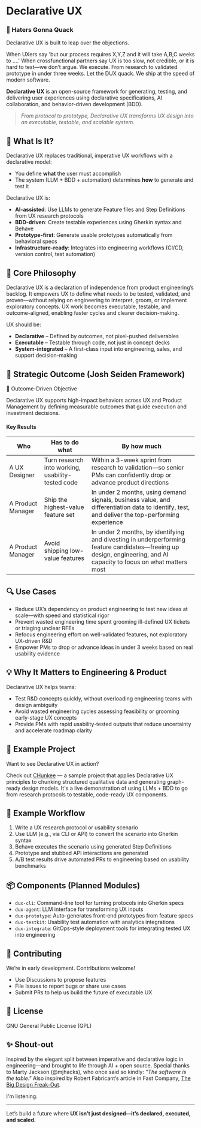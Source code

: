 # Declarative UX

### 🦆 Haters Gonna Quack
Declarative UX is built to leap over the objections.

When UXers say 'but our process requires X,Y,Z and it will take A,B,C weeks to ....' When crossfunctional partners say UX is too slow, not credible, or it is hard to test—we don’t argue. We execute.
From research to validated prototype in under three weeks.
Let the DUX quack. We ship at the speed of modern software.

**Declarative UX** is an open-source framework for generating, testing, and delivering user experiences using declarative specifications, AI collaboration, and behavior-driven development (BDD).

> _From protocol to prototype, Declarative UX transforms UX design into an executable, testable, and scalable system._

## 🚀 What Is It?
Declarative UX replaces traditional, imperative UX workflows with a declarative model:
- You define **what** the user must accomplish
- The system (LLM + BDD + automation) determines **how** to generate and test it

Declarative UX is:
- **AI-assisted**: Use LLMs to generate Feature files and Step Definitions from UX research protocols
- **BDD-driven**: Create testable experiences using Gherkin syntax and Behave
- **Prototype-first**: Generate usable prototypes automatically from behavioral specs
- **Infrastructure-ready**: Integrates into engineering workflows (CI/CD, version control, test automation)

## 🧠 Core Philosophy
Declarative UX is a declaration of independence from product engineering’s backlog. It empowers UX to define what needs to be tested, validated, and proven—without relying on engineering to interpret, groom, or implement exploratory concepts. UX work becomes executable, testable, and outcome-aligned, enabling faster cycles and clearer decision-making.

UX should be:
- **Declarative** – Defined by outcomes, not pixel-pushed deliverables
- **Executable** – Testable through code, not just in concept decks
- **System-integrated** – A first-class input into engineering, sales, and support decision-making

## 🧩 Strategic Outcome (Josh Seiden Framework)

🧠 Outcome-Driven Objective

Declarative UX supports high-impact behaviors across UX and Product Management by defining measurable outcomes that guide execution and investment decisions.

#### Key Results

| **Who** | **Has to do what** | **By how much** |
|--------|---------------------|-----------------|
| A UX Designer | Turn research into working, usability-tested code | Within a 3-week sprint from research to validation—so senior PMs can confidently drop or advance product directions |
| A Product Manager | Ship the highest-value feature set | In under 2 months, using demand signals, business value, and differentiation data to identify, test, and deliver the top-performing experience |
| A Product Manager | Avoid shipping low-value features | In under 2 months, by identifying and divesting in underperforming feature candidates—freeing up design, engineering, and AI capacity to focus on what matters most |


## 🔍 Use Cases
- Reduce UX’s dependency on product engineering to test new ideas at scale—with speed and statistical rigor
- Prevent wasted engineering time spent grooming ill-defined UX tickets or triaging unclear RFEs
- Refocus engineering effort on well-validated features, not exploratory UX-driven R&D
- Empower PMs to drop or advance ideas in under 3 weeks based on real usability evidence

## 💡 Why It Matters to Engineering & Product
Declarative UX helps teams:
- Test R&D concepts quickly, without overloading engineering teams with design ambiguity
- Avoid wasted engineering cycles assessing feasibility or grooming early-stage UX concepts
- Provide PMs with rapid usability-tested outputs that reduce uncertainty and accelerate roadmap clarity

## 🧪 Example Project

Want to see Declarative UX in action?

Check out [CHunkee](https://github.com/nicholasjayantylearns/chunkee) — a sample project that applies Declarative UX principles to chunking structured qualitative data and generating graph-ready design models. It's a live demonstration of using LLMs + BDD to go from research protocols to testable, code-ready UX components.

## 🔧 Example Workflow
1. Write a UX research protocol or usability scenario
2. Use LLM (e.g., via CLI or API) to convert the scenario into Gherkin syntax
3. Behave executes the scenario using generated Step Definitions
4. Prototype and stubbed API interactions are generated
5. A/B test results drive automated PRs to engineering based on usability benchmarks

## 📦 Components (Planned Modules)
- `dux-cli`: Command-line tool for turning protocols into Gherkin specs
- `dux-agent`: LLM interface for transforming UX inputs
- `dux-prototype`: Auto-generates front-end prototypes from feature specs
- `dux-testkit`: Usability test automation with analytics integrations
- `dux-integrate`: GitOps-style deployment tools for integrating tested UX into engineering

## 🤝 Contributing
We’re in early development. Contributions welcome!
- Use Discussions to propose features
- File Issues to report bugs or share use cases
- Submit PRs to help us build the future of executable UX

## 📜 License
GNU General Public License (GPL)

## ✨ Shout-out
Inspired by the elegant split between imperative and declarative logic in engineering—and brought to life through AI + open source. Special thanks to Marty Jackson (@mjhacks), who once said so kindly: *"The software is the table."* Also inspired by Robert Fabricant’s article in Fast Company, [The Big Design Freak-Out](https://www.fastcompany.com/91027996/the-big-design-freak-out-a-generation-of-design-leaders-grapple-with-their-future).

I'm listening.

---
Let’s build a future where **UX isn’t just designed—it’s declared, executed, and scaled.**
